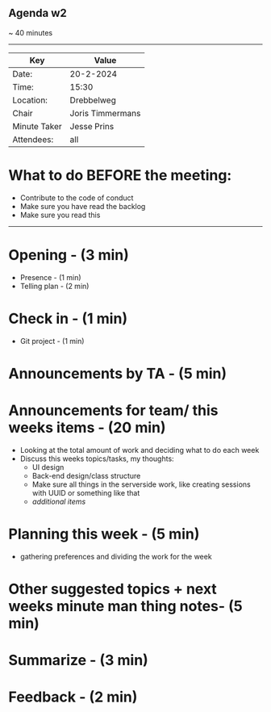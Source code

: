 ## Agenda w2
 ~ 40 minutes
___
| Key | Value            |
| --- |------------------|
| Date: | 20-2-2024        |
| Time: | 15:30            |
| Location: | Drebbelweg       |
| Chair | Joris Timmermans |
| Minute Taker | Jesse Prins      |
| Attendees: | all              |

# What to do BEFORE the meeting:
- Contribute to the code of conduct
- Make sure you have read the backlog
- Make sure you read this
___
# Opening - (3 min)
- Presence - (1 min) 
- Telling plan - (2 min)
# Check in - (1 min)
- Git project - (1 min)

# Announcements by TA - (5 min)
# Announcements for team/ this weeks items - (20 min)
- Looking at the total amount of work and deciding what to do each week
- Discuss this weeks topics/tasks, my thoughts: 
  - UI design
  - Back-end design/class structure 
  - Make sure all things in the serverside work, like creating sessions with UUID or something like that
  - _additional items_
# Planning this week - (5 min)
- gathering preferences and dividing the work for the week

# Other suggested topics + next weeks minute man thing notes- (5 min)
# Summarize - (3 min)
# Feedback - (2 min)
